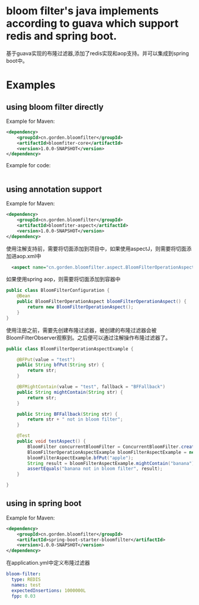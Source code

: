 # bloom filter's java implements according to guava which support redis and spring boot.
基于guava实现的布隆过滤器,添加了redis实现和aop支持。并可以集成到spring boot中。

# Examples
## using bloom filter directly  

Example for Maven:
```xml
<dependency>
    <groupId>cn.gorden.bloomfilter</groupId>
    <artifactId>bloomfiter-core</artifactId>
    <version>1.0.0-SNAPSHOT</version>
</dependency>
```

Example for code:
```java

```

## using annotation support  

Example for Maven:
```xml
<dependency>
    <groupId>cn.gorden.bloomfilter</groupId>
    <artifactId>bloomfiter-aspect</artifactId>
    <version>1.0.0-SNAPSHOT</version>
</dependency>
```

使用注解支持前，需要将切面添加到项目中，如果使用aspectJ，则需要将切面添加进aop.xml中
```xml
  <aspect name="cn.gorden.bloomfilter.aspect.BloomFilterOperationAspect"/>
```

如果使用spring aop，则需要将切面添加到容器中
```java
public class BloomFilterConfiguration {
    @Bean
    public BloomFilterOperationAspect bloomFilterOperationAspect() {
        return new BloomFilterOperationAspect();
    }
}
```

使用注册之前，需要先创建布隆过滤器，被创建的布隆过滤器会被BloomFilterObserver观察到。之后便可以通过注解操作布隆过滤器了。
```java
public class BloomFilterOperationAspectExample {

    @BFPut(value = "test")
    public String bfPut(String str) {
        return str;
    }

    @BFMightContain(value = "test", fallback = "BFFallback")
    public String mightContain(String str) {
        return str;
    }

    public String BFFallback(String str) {
        return str + " not in bloom filter";
    }

    @Test
    public void testAspect() {
        BloomFilter concurrentBloomFilter = ConcurrentBloomFilter.create("test", 100000, 0.03, new JdkSerializationBloomFilterSerializer(), new Murmur3_128HashFunction(0));
        BloomFilterOperationAspectExample bloomFilterAspectExample = new BloomFilterOperationAspectExample();
        bloomFilterAspectExample.bfPut("apple");
        String result = bloomFilterAspectExample.mightContain("banana");
        assertEquals("banana not in bloom filter", result);
    }

}

```

## using in spring boot  

Example for Maven:
```xml
<dependency>
    <groupId>cn.gorden.bloomfilter</groupId>
    <artifactId>spring-boot-starter-bloomfilter</artifactId>
    <version>1.0.0-SNAPSHOT</version>
</dependency>
```

在application.yml中定义布隆过滤器
```yaml
bloom-filter:
  type: REDIS
  names: test
  expectedInsertions: 1000000L
  fpp: 0.03
```

